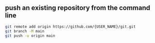 ## push an existing repository from the command line
```bash
git remote add origin https://github.com/{USER_NAME}/git.git
git branch -M main
git push -u origin main
```

